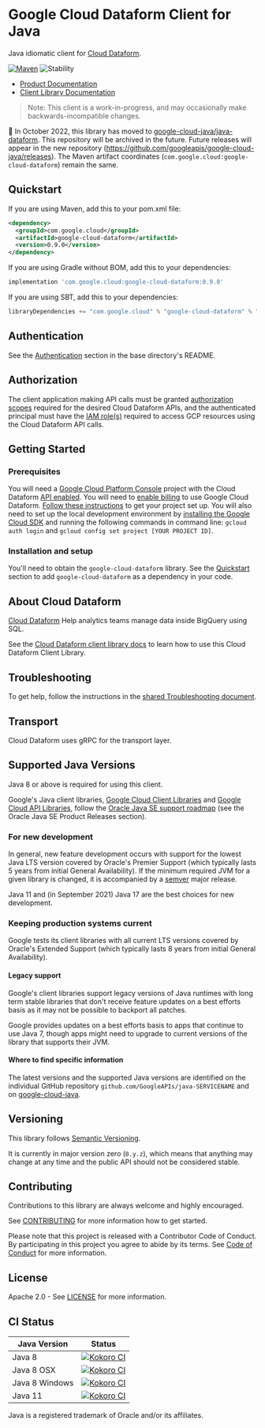 # Google Cloud Dataform Client for Java

Java idiomatic client for [Cloud Dataform][product-docs].

[![Maven][maven-version-image]][maven-version-link]
![Stability][stability-image]

- [Product Documentation][product-docs]
- [Client Library Documentation][javadocs]

> Note: This client is a work-in-progress, and may occasionally
> make backwards-incompatible changes.


:bus: In October 2022, this library has moved to
[google-cloud-java/java-dataform](
https://github.com/googleapis/google-cloud-java/tree/main/java-dataform).
This repository will be archived in the future.
Future releases will appear in the new repository (https://github.com/googleapis/google-cloud-java/releases).
The Maven artifact coordinates (`com.google.cloud:google-cloud-dataform`) remain the same.

## Quickstart


If you are using Maven, add this to your pom.xml file:


```xml
<dependency>
  <groupId>com.google.cloud</groupId>
  <artifactId>google-cloud-dataform</artifactId>
  <version>0.9.0</version>
</dependency>
```

If you are using Gradle without BOM, add this to your dependencies:

```Groovy
implementation 'com.google.cloud:google-cloud-dataform:0.9.0'
```

If you are using SBT, add this to your dependencies:

```Scala
libraryDependencies += "com.google.cloud" % "google-cloud-dataform" % "0.9.0"
```

## Authentication

See the [Authentication][authentication] section in the base directory's README.

## Authorization

The client application making API calls must be granted [authorization scopes][auth-scopes] required for the desired Cloud Dataform APIs, and the authenticated principal must have the [IAM role(s)][predefined-iam-roles] required to access GCP resources using the Cloud Dataform API calls.

## Getting Started

### Prerequisites

You will need a [Google Cloud Platform Console][developer-console] project with the Cloud Dataform [API enabled][enable-api].
You will need to [enable billing][enable-billing] to use Google Cloud Dataform.
[Follow these instructions][create-project] to get your project set up. You will also need to set up the local development environment by
[installing the Google Cloud SDK][cloud-sdk] and running the following commands in command line:
`gcloud auth login` and `gcloud config set project [YOUR PROJECT ID]`.

### Installation and setup

You'll need to obtain the `google-cloud-dataform` library.  See the [Quickstart](#quickstart) section
to add `google-cloud-dataform` as a dependency in your code.

## About Cloud Dataform


[Cloud Dataform][product-docs] Help analytics teams manage data inside BigQuery using SQL.

See the [Cloud Dataform client library docs][javadocs] to learn how to
use this Cloud Dataform Client Library.






## Troubleshooting

To get help, follow the instructions in the [shared Troubleshooting document][troubleshooting].

## Transport

Cloud Dataform uses gRPC for the transport layer.

## Supported Java Versions

Java 8 or above is required for using this client.

Google's Java client libraries,
[Google Cloud Client Libraries][cloudlibs]
and
[Google Cloud API Libraries][apilibs],
follow the
[Oracle Java SE support roadmap][oracle]
(see the Oracle Java SE Product Releases section).

### For new development

In general, new feature development occurs with support for the lowest Java
LTS version covered by  Oracle's Premier Support (which typically lasts 5 years
from initial General Availability). If the minimum required JVM for a given
library is changed, it is accompanied by a [semver][semver] major release.

Java 11 and (in September 2021) Java 17 are the best choices for new
development.

### Keeping production systems current

Google tests its client libraries with all current LTS versions covered by
Oracle's Extended Support (which typically lasts 8 years from initial
General Availability).

#### Legacy support

Google's client libraries support legacy versions of Java runtimes with long
term stable libraries that don't receive feature updates on a best efforts basis
as it may not be possible to backport all patches.

Google provides updates on a best efforts basis to apps that continue to use
Java 7, though apps might need to upgrade to current versions of the library
that supports their JVM.

#### Where to find specific information

The latest versions and the supported Java versions are identified on
the individual GitHub repository `github.com/GoogleAPIs/java-SERVICENAME`
and on [google-cloud-java][g-c-j].

## Versioning


This library follows [Semantic Versioning](http://semver.org/).


It is currently in major version zero (``0.y.z``), which means that anything may change at any time
and the public API should not be considered stable.


## Contributing


Contributions to this library are always welcome and highly encouraged.

See [CONTRIBUTING][contributing] for more information how to get started.

Please note that this project is released with a Contributor Code of Conduct. By participating in
this project you agree to abide by its terms. See [Code of Conduct][code-of-conduct] for more
information.


## License

Apache 2.0 - See [LICENSE][license] for more information.

## CI Status

Java Version | Status
------------ | ------
Java 8 | [![Kokoro CI][kokoro-badge-image-2]][kokoro-badge-link-2]
Java 8 OSX | [![Kokoro CI][kokoro-badge-image-3]][kokoro-badge-link-3]
Java 8 Windows | [![Kokoro CI][kokoro-badge-image-4]][kokoro-badge-link-4]
Java 11 | [![Kokoro CI][kokoro-badge-image-5]][kokoro-badge-link-5]

Java is a registered trademark of Oracle and/or its affiliates.

[product-docs]: https://cloud.google.com/dataform/docs
[javadocs]: https://cloud.google.com/java/docs/reference/google-cloud-dataform/latest/overview
[kokoro-badge-image-1]: http://storage.googleapis.com/cloud-devrel-public/java/badges/java-dataform/java7.svg
[kokoro-badge-link-1]: http://storage.googleapis.com/cloud-devrel-public/java/badges/java-dataform/java7.html
[kokoro-badge-image-2]: http://storage.googleapis.com/cloud-devrel-public/java/badges/java-dataform/java8.svg
[kokoro-badge-link-2]: http://storage.googleapis.com/cloud-devrel-public/java/badges/java-dataform/java8.html
[kokoro-badge-image-3]: http://storage.googleapis.com/cloud-devrel-public/java/badges/java-dataform/java8-osx.svg
[kokoro-badge-link-3]: http://storage.googleapis.com/cloud-devrel-public/java/badges/java-dataform/java8-osx.html
[kokoro-badge-image-4]: http://storage.googleapis.com/cloud-devrel-public/java/badges/java-dataform/java8-win.svg
[kokoro-badge-link-4]: http://storage.googleapis.com/cloud-devrel-public/java/badges/java-dataform/java8-win.html
[kokoro-badge-image-5]: http://storage.googleapis.com/cloud-devrel-public/java/badges/java-dataform/java11.svg
[kokoro-badge-link-5]: http://storage.googleapis.com/cloud-devrel-public/java/badges/java-dataform/java11.html
[stability-image]: https://img.shields.io/badge/stability-preview-yellow
[maven-version-image]: https://img.shields.io/maven-central/v/com.google.cloud/google-cloud-dataform.svg
[maven-version-link]: https://search.maven.org/search?q=g:com.google.cloud%20AND%20a:google-cloud-dataform&core=gav
[authentication]: https://github.com/googleapis/google-cloud-java#authentication
[auth-scopes]: https://developers.google.com/identity/protocols/oauth2/scopes
[predefined-iam-roles]: https://cloud.google.com/iam/docs/understanding-roles#predefined_roles
[iam-policy]: https://cloud.google.com/iam/docs/overview#cloud-iam-policy
[developer-console]: https://console.developers.google.com/
[create-project]: https://cloud.google.com/resource-manager/docs/creating-managing-projects
[cloud-sdk]: https://cloud.google.com/sdk/
[troubleshooting]: https://github.com/googleapis/google-cloud-common/blob/main/troubleshooting/readme.md#troubleshooting
[contributing]: https://github.com/googleapis/java-dataform/blob/main/CONTRIBUTING.md
[code-of-conduct]: https://github.com/googleapis/java-dataform/blob/main/CODE_OF_CONDUCT.md#contributor-code-of-conduct
[license]: https://github.com/googleapis/java-dataform/blob/main/LICENSE
[enable-billing]: https://cloud.google.com/apis/docs/getting-started#enabling_billing
[enable-api]: https://console.cloud.google.com/flows/enableapi?apiid=dataform.googleapis.com
[libraries-bom]: https://github.com/GoogleCloudPlatform/cloud-opensource-java/wiki/The-Google-Cloud-Platform-Libraries-BOM
[shell_img]: https://gstatic.com/cloudssh/images/open-btn.png

[semver]: https://semver.org/
[cloudlibs]: https://cloud.google.com/apis/docs/client-libraries-explained
[apilibs]: https://cloud.google.com/apis/docs/client-libraries-explained#google_api_client_libraries
[oracle]: https://www.oracle.com/java/technologies/java-se-support-roadmap.html
[g-c-j]: http://github.com/googleapis/google-cloud-java
